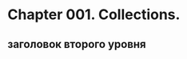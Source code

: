  **Chapter 001. Collections.**
==================================
заголовок второго уровня
-----------------------------------


